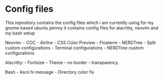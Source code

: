 # Config files

This repository contains the config files which i am currently using for my gnome based ubuntu jammy 
it contains config files for alacritty, neovim and my bash setup

Neovim:
	- COC
	- Airline
	- CSS Color Preview
	- Floaterm
	- NERDTree
	- Split custom configurations
	- Terminal configurations
	- NERDTree custom configurations

Alacritty:
	- Fontsize
	- Theme
	- no border
	- transparency

Bash
	- Ascii hi message
	- Directory color fix

